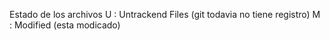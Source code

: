 Estado de los archivos
U : Untrackend Files (git todavia no tiene registro)
M : Modified (esta modicado)
 